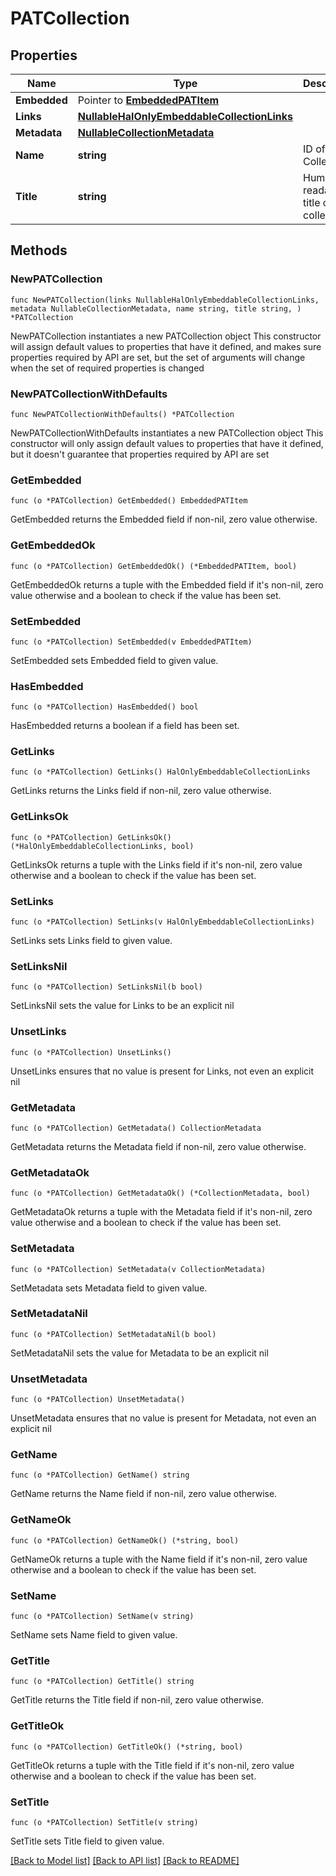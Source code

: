 <!--
Copyright (C) 2020-2025 Arm Limited or its affiliates and Contributors. All rights reserved.
SPDX-License-Identifier: Apache-2.0
-->
# PATCollection

## Properties

Name | Type | Description | Notes
------------ | ------------- | ------------- | -------------
**Embedded** | Pointer to [**EmbeddedPATItem**](EmbeddedPATItem.md) |  | [optional] 
**Links** | [**NullableHalOnlyEmbeddableCollectionLinks**](HalOnlyEmbeddableCollectionLinks.md) |  | 
**Metadata** | [**NullableCollectionMetadata**](CollectionMetadata.md) |  | 
**Name** | **string** | ID of the Collection. | [readonly] 
**Title** | **string** | Human readable title of the collection. | [readonly] 

## Methods

### NewPATCollection

`func NewPATCollection(links NullableHalOnlyEmbeddableCollectionLinks, metadata NullableCollectionMetadata, name string, title string, ) *PATCollection`

NewPATCollection instantiates a new PATCollection object
This constructor will assign default values to properties that have it defined,
and makes sure properties required by API are set, but the set of arguments
will change when the set of required properties is changed

### NewPATCollectionWithDefaults

`func NewPATCollectionWithDefaults() *PATCollection`

NewPATCollectionWithDefaults instantiates a new PATCollection object
This constructor will only assign default values to properties that have it defined,
but it doesn't guarantee that properties required by API are set

### GetEmbedded

`func (o *PATCollection) GetEmbedded() EmbeddedPATItem`

GetEmbedded returns the Embedded field if non-nil, zero value otherwise.

### GetEmbeddedOk

`func (o *PATCollection) GetEmbeddedOk() (*EmbeddedPATItem, bool)`

GetEmbeddedOk returns a tuple with the Embedded field if it's non-nil, zero value otherwise
and a boolean to check if the value has been set.

### SetEmbedded

`func (o *PATCollection) SetEmbedded(v EmbeddedPATItem)`

SetEmbedded sets Embedded field to given value.

### HasEmbedded

`func (o *PATCollection) HasEmbedded() bool`

HasEmbedded returns a boolean if a field has been set.

### GetLinks

`func (o *PATCollection) GetLinks() HalOnlyEmbeddableCollectionLinks`

GetLinks returns the Links field if non-nil, zero value otherwise.

### GetLinksOk

`func (o *PATCollection) GetLinksOk() (*HalOnlyEmbeddableCollectionLinks, bool)`

GetLinksOk returns a tuple with the Links field if it's non-nil, zero value otherwise
and a boolean to check if the value has been set.

### SetLinks

`func (o *PATCollection) SetLinks(v HalOnlyEmbeddableCollectionLinks)`

SetLinks sets Links field to given value.


### SetLinksNil

`func (o *PATCollection) SetLinksNil(b bool)`

 SetLinksNil sets the value for Links to be an explicit nil

### UnsetLinks
`func (o *PATCollection) UnsetLinks()`

UnsetLinks ensures that no value is present for Links, not even an explicit nil
### GetMetadata

`func (o *PATCollection) GetMetadata() CollectionMetadata`

GetMetadata returns the Metadata field if non-nil, zero value otherwise.

### GetMetadataOk

`func (o *PATCollection) GetMetadataOk() (*CollectionMetadata, bool)`

GetMetadataOk returns a tuple with the Metadata field if it's non-nil, zero value otherwise
and a boolean to check if the value has been set.

### SetMetadata

`func (o *PATCollection) SetMetadata(v CollectionMetadata)`

SetMetadata sets Metadata field to given value.


### SetMetadataNil

`func (o *PATCollection) SetMetadataNil(b bool)`

 SetMetadataNil sets the value for Metadata to be an explicit nil

### UnsetMetadata
`func (o *PATCollection) UnsetMetadata()`

UnsetMetadata ensures that no value is present for Metadata, not even an explicit nil
### GetName

`func (o *PATCollection) GetName() string`

GetName returns the Name field if non-nil, zero value otherwise.

### GetNameOk

`func (o *PATCollection) GetNameOk() (*string, bool)`

GetNameOk returns a tuple with the Name field if it's non-nil, zero value otherwise
and a boolean to check if the value has been set.

### SetName

`func (o *PATCollection) SetName(v string)`

SetName sets Name field to given value.


### GetTitle

`func (o *PATCollection) GetTitle() string`

GetTitle returns the Title field if non-nil, zero value otherwise.

### GetTitleOk

`func (o *PATCollection) GetTitleOk() (*string, bool)`

GetTitleOk returns a tuple with the Title field if it's non-nil, zero value otherwise
and a boolean to check if the value has been set.

### SetTitle

`func (o *PATCollection) SetTitle(v string)`

SetTitle sets Title field to given value.



[[Back to Model list]](../README.md#documentation-for-models) [[Back to API list]](../README.md#documentation-for-api-endpoints) [[Back to README]](../README.md)


